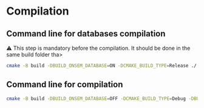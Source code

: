 # Compilation


## Command line for databases compilation

:warning: This step is mandatory before the compilation. It should be done in the same build folder tha>

```bash
cmake -B build -DBUILD_ONSEM_DATABASE=ON -DCMAKE_BUILD_TYPE=Release ./ && make -C build -j4
```


## Command line for compilation

```bash
cmake -B build -DBUILD_ONSEM_DATABASE=OFF -DCMAKE_BUILD_TYPE=Debug -DBUILD_ONSEM_TESTS=ON -DBUILD_DB_GENERATOR_PREPROCESSING=ON ./ && make -C build -j4
```


